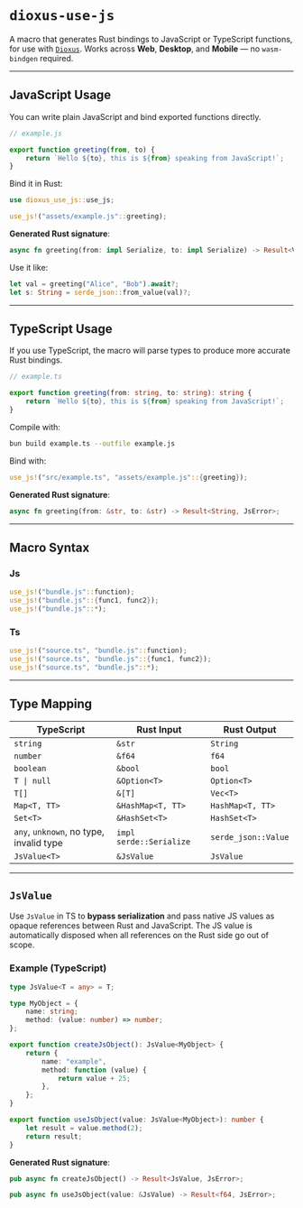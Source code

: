 # `dioxus-use-js`

A macro that generates Rust bindings to JavaScript or TypeScript functions, for use with [`Dioxus`](https://github.com/DioxusLabs/dioxus).
Works across **Web**, **Desktop**, and **Mobile** — no `wasm-bindgen` required.

---

## JavaScript Usage

You can write plain JavaScript and bind exported functions directly.

```js
// example.js

export function greeting(from, to) {
    return `Hello ${to}, this is ${from} speaking from JavaScript!`;
}
```

Bind it in Rust:

```rust
use dioxus_use_js::use_js;

use_js!("assets/example.js"::greeting);
```

**Generated Rust signature**:

```rust
async fn greeting(from: impl Serialize, to: impl Serialize) -> Result<Value, JsError>;
```

Use it like:

```rust
let val = greeting("Alice", "Bob").await?;
let s: String = serde_json::from_value(val)?;
```

---

## TypeScript Usage

If you use TypeScript, the macro will parse types to produce more accurate Rust bindings.

```ts
// example.ts

export function greeting(from: string, to: string): string {
    return `Hello ${to}, this is ${from} speaking from JavaScript!`;
}
```

Compile with:

```sh
bun build example.ts --outfile example.js
```

Bind with:

```rust
use_js!("src/example.ts", "assets/example.js"::{greeting});
```

**Generated Rust signature**:

```rust
async fn greeting(from: &str, to: &str) -> Result<String, JsError>;
```

---

## Macro Syntax

### Js

```rust
use_js!("bundle.js"::function);
use_js!("bundle.js"::{func1, func2});
use_js!("bundle.js"::*);
```

### Ts

```rust
use_js!("source.ts", "bundle.js"::function);
use_js!("source.ts", "bundle.js"::{func1, func2});
use_js!("source.ts", "bundle.js"::*);
```

---

## Type Mapping

| TypeScript            | Rust Input       | Rust Output       |
| --------------------- | ---------------- | ----------------- |
| `string`              | `&str`           | `String`          |
| `number`              | `&f64`           | `f64`             |
| `boolean`             | `&bool`          | `bool`            |
| `T \| null`           | `&Option<T>`     | `Option<T>`       |
| `T[]`                 | `&[T]`           | `Vec<T>`          |
| `Map<T, TT>`          | `&HashMap<T, TT>`| `HashMap<T, TT>`   |
| `Set<T>`              | `&HashSet<T>`    | `HashSet<T>`    |
| `any`, `unknown`, no type, invalid type      | `impl serde::Serialize` | `serde_json::Value`|
| `JsValue<T>`             | `&JsValue`       | `JsValue`         |

---

## `JsValue`

Use `JsValue` in TS to **bypass serialization** and pass native JS values as opaque references between Rust and JavaScript. The JS value is automatically disposed when all references on the Rust side go out of scope.

### Example (TypeScript)

```ts
type JsValue<T = any> = T;

type MyObject = {
    name: string;
    method: (value: number) => number;
};

export function createJsObject(): JsValue<MyObject> {
    return {
        name: "example",
        method: function (value) {
            return value + 25;
        },
    };
}

export function useJsObject(value: JsValue<MyObject>): number {
    let result = value.method(2);
    return result;
}
```

**Generated Rust signature**:

```rust
pub async fn createJsObject() -> Result<JsValue, JsError>;

pub async fn useJsObject(value: &JsValue) -> Result<f64, JsError>;
```
